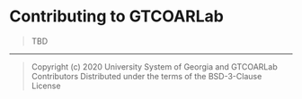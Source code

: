 # Contributing to GTCOARLab

> TBD

---

> Copyright (c) 2020 University System of Georgia and GTCOARLab Contributors Distributed
> under the terms of the BSD-3-Clause License
